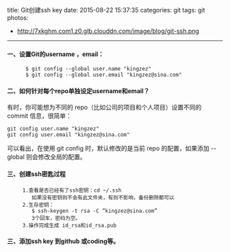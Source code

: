 title: Git创建ssh key
date: 2015-08-22 15:37:35
categories: git
tags: git
photos:
- http://7xkghm.com1.z0.glb.clouddn.com/image/blog/git-ssh.png
---

#### 一、设置Git的username ，email：
```
      $ git config --global user.name "kingzez"
      $ git config --global user.email "kingzez@sina.com"
```
#### 二、如何针对每个repo单独设定username和email？

有时，你可能想为不同的 repo（比如公司的项目和个人项目）设置不同的 commit 信息，很简单：
```
git config user.name "kingzez"
git config user.email "kingzez@sina.com"
```
可以看出，在使用 git config 时，默认修改的是当前 repo 的配置，如果添加 --global 则会修改全局的配置。
<!--more-->
#### 三、创建ssh密匙过程
```
     1.查看是否已经有了ssh密钥：cd ~/.ssh
        如果没有密钥则不会有此文件夹，有则不影响，备份删除都可以
     2.生存密钥：
        $ ssh-keygen -t rsa -C “kingzez@sina.com”
        3个回车，密码为空。
     3.操作完成生成 id_rsa和id_rsa.pub
```
#### 三、添加ssh key 到github 或coding等。

